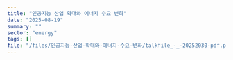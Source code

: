 ```yaml
---
title: "인공지능 산업 확대와 에너지 수요 변화"
date: "2025-08-19"
summary: ""
sector: "energy"
tags: []
file: "/files/인공지능-산업-확대와-에너지-수요-변화/talkfile_-_-20252030-pdf.pdf"
---
```

